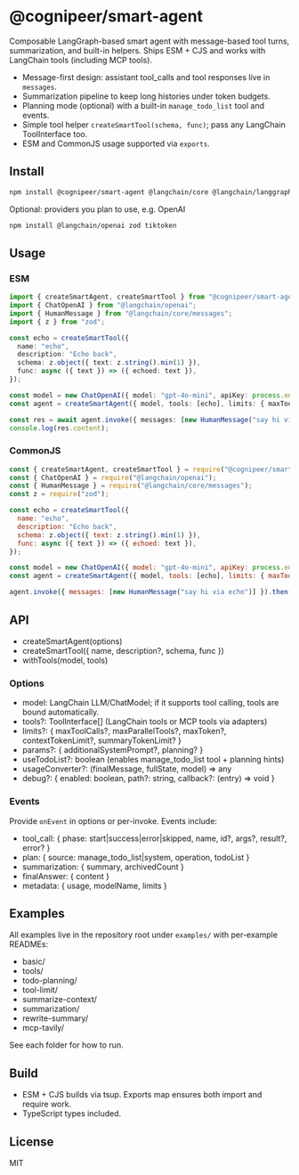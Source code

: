 # @cognipeer/smart-agent

Composable LangGraph-based smart agent with message-based tool turns, summarization, and built-in helpers. Ships ESM + CJS and works with LangChain tools (including MCP tools).

- Message-first design: assistant tool_calls and tool responses live in `messages`.
- Summarization pipeline to keep long histories under token budgets.
- Planning mode (optional) with a built-in `manage_todo_list` tool and events.
- Simple tool helper `createSmartTool(schema, func)`; pass any LangChain ToolInterface too.
- ESM and CommonJS usage supported via `exports`.

## Install

```sh
npm install @cognipeer/smart-agent @langchain/core @langchain/langgraph
```

Optional: providers you plan to use, e.g. OpenAI

```sh
npm install @langchain/openai zod tiktoken
```

## Usage

### ESM

```ts
import { createSmartAgent, createSmartTool } from "@cognipeer/smart-agent";
import { ChatOpenAI } from "@langchain/openai";
import { HumanMessage } from "@langchain/core/messages";
import { z } from "zod";

const echo = createSmartTool({
  name: "echo",
  description: "Echo back",
  schema: z.object({ text: z.string().min(1) }),
  func: async ({ text }) => ({ echoed: text }),
});

const model = new ChatOpenAI({ model: "gpt-4o-mini", apiKey: process.env.OPENAI_API_KEY });
const agent = createSmartAgent({ model, tools: [echo], limits: { maxToolCalls: 5 } });

const res = await agent.invoke({ messages: [new HumanMessage("say hi via echo")] });
console.log(res.content);
```

### CommonJS

```js
const { createSmartAgent, createSmartTool } = require("@cognipeer/smart-agent");
const { ChatOpenAI } = require("@langchain/openai");
const { HumanMessage } = require("@langchain/core/messages");
const z = require("zod");

const echo = createSmartTool({
  name: "echo",
  description: "Echo back",
  schema: z.object({ text: z.string().min(1) }),
  func: async ({ text }) => ({ echoed: text }),
});

const model = new ChatOpenAI({ model: "gpt-4o-mini", apiKey: process.env.OPENAI_API_KEY });
const agent = createSmartAgent({ model, tools: [echo], limits: { maxToolCalls: 5 } });

agent.invoke({ messages: [new HumanMessage("say hi via echo")] }).then(r => console.log(r.content));
```

## API
- createSmartAgent(options)
- createSmartTool({ name, description?, schema, func })
- withTools(model, tools)

### Options
- model: LangChain LLM/ChatModel; if it supports tool calling, tools are bound automatically.
- tools?: ToolInterface[] (LangChain tools or MCP tools via adapters)
- limits?: { maxToolCalls?, maxParallelTools?, maxToken?, contextTokenLimit?, summaryTokenLimit? }
- params?: { additionalSystemPrompt?, planning? }
- useTodoList?: boolean (enables manage_todo_list tool + planning hints)
- usageConverter?: (finalMessage, fullState, model) => any
- debug?: { enabled: boolean, path?: string, callback?: (entry) => void }

### Events
Provide `onEvent` in options or per-invoke. Events include:
- tool_call: { phase: start|success|error|skipped, name, id?, args?, result?, error? }
- plan: { source: manage_todo_list|system, operation, todoList }
- summarization: { summary, archivedCount }
- finalAnswer: { content }
- metadata: { usage, modelName, limits }

## Examples
All examples live in the repository root under `examples/` with per-example READMEs:
- basic/
- tools/
- todo-planning/
- tool-limit/
- summarize-context/
- summarization/
- rewrite-summary/
- mcp-tavily/

See each folder for how to run.

## Build
- ESM + CJS builds via tsup. Exports map ensures both import and require work.
- TypeScript types included.

## License
MIT
